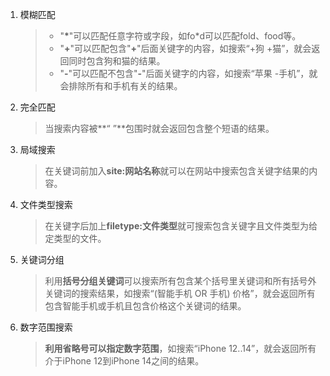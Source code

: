 1. 模糊匹配

   > - "**\***"可以匹配任意字符或字段，如fo*d可以匹配fold、food等。
   > - "**+**"可以匹配包含"**+**"后面关键字的内容，如搜索“+狗 +猫”，就会返回同时包含狗和猫的结果。
   > - "**\-**"可以匹配不包含"**\-**"后面关键字的内容，如搜索“苹果 -手机”，就会排除所有和手机有关的结果。

2. 完全匹配

   > 当搜索内容被**“  ”**包围时就会返回包含整个短语的结果。

3. 局域搜索

   > 在关键词前加入**site:网站名称**就可以在网站中搜索包含关键字结果的内容。

4. 文件类型搜索

   > 在关键字后加上**filetype:文件类型**就可搜索包含关键字且文件类型为给定类型的文件。

5. 关键词分组

   > 利用**括号分组关键词**可以搜索所有包含某个括号里关键词和所有括号外关键词的搜索结果，如搜索“(智能手机 OR 手机) 价格”，就会返回所有包含智能手机或手机且包含价格这个关键词的结果。

6. 数字范围搜索

   > **利用省略号可以指定数字范围**，如搜索“iPhone 12..14”，就会返回所有介于iPhone 12到iPhone 14之间的结果。


